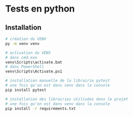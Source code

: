 # Tests en python

## Installation

```bash
# création du VENV
py -m venv venv
```
```bash
# activation du VENV
# dans cmd.exe
venv\Scripts\activate.bat
# dans PowerShell
venv\Scripts\Activate.ps1
```
```bash
# installation manuelle de la librairie pytest
# une fois qu'on est dans venv dans la console
pip install pytest
```
```bash
# installation des librairies utilisées dans le projet
# une fois qu'on est dans venv dans la console
pip install -r requirements.txt
```